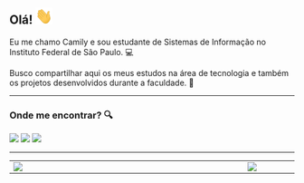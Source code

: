 ## Olá! <img src="https://github.com/camilymilsoni/camilymilsoni/blob/main/Hi.gif" width="30px">

Eu me chamo Camily e sou estudante de Sistemas de Informação no Instituto Federal de São Paulo. :computer: 

Busco compartilhar aqui os meus estudos na área de tecnologia e também os projetos desenvolvidos durante a faculdade. :slightly_smiling_face:

---

### Onde me encontrar? :mag:  

<a href="https://www.linkedin.com/in/camilymilsoni"><img src="https://img.shields.io/badge/LinkedIn-0077B5?style=for-the-badge&logo=linkedin&logoColor=white"></img></a> 
<a href="mailto:camily.milsoni@gmail.com"><img src="https://img.shields.io/badge/Gmail-D14836?style=for-the-badge&logo=gmail&logoColor=white"></img></a> 
<a href="t.me/camilymilsoni"><img src="https://img.shields.io/badge/Telegram-2CA5E0?style=for-the-badge&logo=telegram&logoColor=white"></img></a> 

---

<center>
  <table>
    <tr>
        <td><img width="400px" align="left" src="https://github-readme-stats.vercel.app/api/top-langs/?username=camilymilsoni&bg_color=30,e96443,904e95&title_color=fff&text_color=fff" /></td>
        <td><img width="495px" align="left" src="https://github-readme-stats.vercel.app/api?username=camilymilsoni&bg_color=30,e96443,904e95&title_color=fff&text_color=fff"/></td>
    </tr>   
  </table>
</center> 
